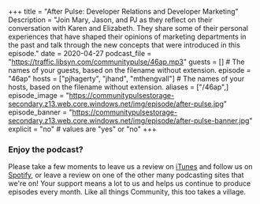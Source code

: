+++
title = "After Pulse: Developer Relations and Developer Marketing"
Description = "Join Mary, Jason, and PJ as they reflect on their conversation with Karen and Elizabeth. They share some of their personal experiences that have shaped their opinions of marketing departments in the past and talk through the new concepts that were introduced in this episode."
date = 2020-04-27
podcast_file = "https://traffic.libsyn.com/communitypulse/46ap.mp3"
guests = [] # The names of your guests, based on the filename without extension.
episode = "46ap"
hosts = ["pjhagerty", "jhand", "mthengvall"] # The names of your hosts, based on the filename without extension.
aliases = ["/46ap",]
episode_image = "https://communitypulsestorage-secondary.z13.web.core.windows.net/img/episode/after-pulse.jpg"
episode_banner = "https://communitypulsestorage-secondary.z13.web.core.windows.net/img/episode/after-pulse-banner.jpg"
explicit = "no" # values are "yes" or "no"
+++

### Enjoy the podcast?
Please take a few moments to leave us a review on [iTunes](https://itunes.apple.com/us/podcast/community-pulse/id1218368182?mt=2) and follow us on [Spotify](https://open.spotify.com/show/3I7g5WfMSgpWu38zZMjet?si=565TMb81SaWwrJYbAIeOxQ), or leave a review on one of the other many podcasting sites that we're on! Your support means a lot to us and helps us continue to produce episodes every month. Like all things Community, this too takes a village.
